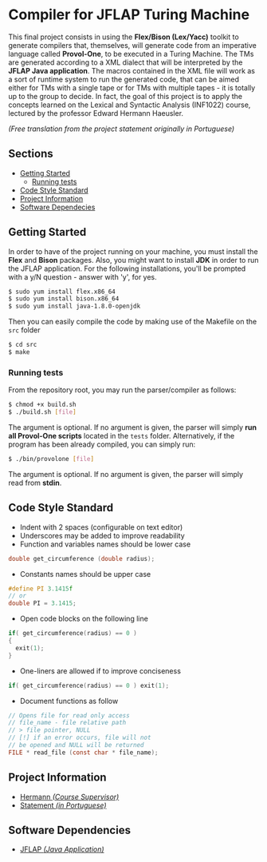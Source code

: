 # Compiler for JFLAP Turing Machine

This final project consists in using the **Flex/Bison (Lex/Yacc)** toolkit to generate compilers that, themselves, will generate code from an imperative language called **Provol-One**, to be executed in a Turing Machine. The TMs are generated according to a XML dialect that will be interpreted by the **JFLAP Java application**. The macros contained in the XML file will work as a sort of runtime system to run the generated code, that can be aimed either for TMs with a single tape or for TMs with multiple tapes - it is totally up to the group to decide. In fact, the goal of this project is to apply the concepts learned on the Lexical and Syntactic Analysis (INF1022) course, lectured by the professor Edward Hermann Haeusler.

*(Free translation from the project statement originally in Portuguese)*

## Sections

- [Getting Started](#getting-started)
  - [Running tests](#running-tests)
- [Code Style Standard](#code-style-standard)
- [Project Information](#project-information)
- [Software Dependecies](#software-dependencies)

## Getting Started

In order to have of the project running on your machine, you must install the **Flex** and **Bison** packages. Also, you might want to install **JDK** in order to run the JFLAP application. For the following installations, you'll be prompted with a y/N question - answer with 'y', for yes.

``` bash
$ sudo yum install flex.x86_64
$ sudo yum install bison.x86_64
$ sudo yum install java-1.8.0-openjdk
```

Then you can easily compile the code by making use of the Makefile on the `src` folder

``` bash
$ cd src
$ make
```

### Running tests

From the repository root, you may run the parser/compiler as follows:

``` bash
$ chmod +x build.sh
$ ./build.sh [file]
```

The argument is optional. If no argument is given, the parser will simply **run all Provol-One scripts** located in the `tests` folder. Alternatively, if the program has been already compiled, you can simply run:

``` bash
$ ./bin/provolone [file]
```

The argument is optional. If no argument is given, the parser will simply read from **stdin**.

## Code Style Standard

* Indent with 2 spaces (configurable on text editor)
* Underscores may be added to improve readability
* Function and variables names should be lower case

``` c
double get_circumference (double radius);
```

* Constants names should be upper case

``` c
#define PI 3.1415f
// or
double PI = 3.1415;
```

* Open code blocks on the following line

``` c
if( get_circumference(radius) == 0 )
{
  exit(1);
}
```

* One-liners are allowed if to improve conciseness

``` c
if( get_circumference(radius) == 0 ) exit(1);
```

* Document functions as follow

``` c
// Opens file for read only access
// file_name - file relative path
// > file pointer, NULL
// [!] if an error occurs, file will not
// be opened and NULL will be returned
FILE * read_file (const char * file_name);
```

## Project Information

* [Hermann *(Course Supervisor)*](http://www-di.inf.puc-rio.br/~hermann/)
* [Statement *(in Portuguese)*](https://drive.google.com/file/d/185EW11LlP18a115te7fuPol0oz6TyTKs/view?usp=sharing)

## Software Dependencies

* [JFLAP *(Java Application)*](http://www.jflap.org/jflaptmp/)
